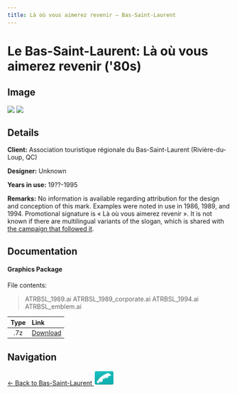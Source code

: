 ```yaml
---
title: Là où vous aimerez revenir – Bas-Saint-Laurent
---
```


# Le Bas-Saint-Laurent: Là où vous aimerez revenir ('80s)

## Image

<img src="https://f001.backblazeb2.com/b2api/v1/b2_download_file_by_id?fileId=4_z28c49eac21252eda5eb50012_f1023b3f7721e9ead_d20181026_m033821_c001_v0001041_t0033" class="focus-image">

<img src="https://f001.backblazeb2.com/b2api/v1/b2_download_file_by_id?fileId=4_z28c49eac21252eda5eb50012_f1098c8a19261813e_d20181026_m033820_c001_v0001038_t0040" class="focus-image">

## Details

**Client:** Association touristique régionale du Bas-Saint-Laurent (Rivière-du-Loup, QC)

**Designer:** Unknown

**Years in use:** 19??-1995

**Remarks:** No information is available regarding attribution for the design and conception of this mark. Examples were noted in use in 1986, 1989, and 1994. Promotional signature is « Là où vous aimerez revenir ». It is not known if there are multilingual variants of the slogan, which is shared with [the campaign that followed it](ATR95.hmtl).

## Documentation

#### Graphics Package

File contents:
> ATRBSL_1989.ai
> ATRBSL_1989_corporate.ai
> ATRBSL_1994.ai
> ATRBSL_emblem.ai

| Type | Link |
| :---: | :--- |
| .7z | [Download](https://f001.backblazeb2.com/file/nation-branding-now/NA/CA/QC/01/ATRBSL_kite.7z) |

## Navigation

[← Back to Bas-Saint-Laurent <img src="../../../../images/FlagKit/NA/CA/QC/01/01@2x.png" class="flagkit">](../01.html)

